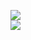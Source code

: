 [![](https://img.shields.io/badge/Made%20With-Github%20Spray-lightgrey.svg?style=for-the-badge&logo=github)](https://github.com/Annihil/github-spray#930)  
[![](https://i.imgur.com/2DrTn0Z.gif)](https://github.com/Annihil/github-spray)